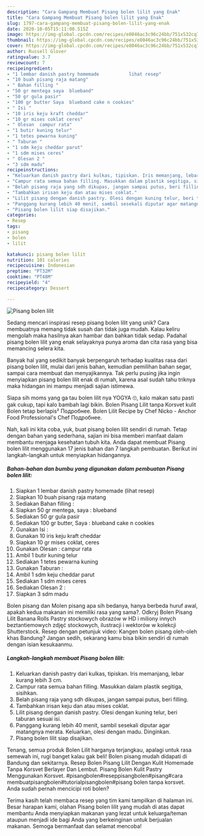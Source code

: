```yaml
---
description: "Cara Gampang Membuat Pisang bolen lilit yang Enak"
title: "Cara Gampang Membuat Pisang bolen lilit yang Enak"
slug: 1797-cara-gampang-membuat-pisang-bolen-lilit-yang-enak
date: 2020-10-05T15:11:08.515Z
image: https://img-global.cpcdn.com/recipes/e8046ac3c96c24bb/751x532cq70/pisang-bolen-lilit-foto-resep-utama.jpg
thumbnail: https://img-global.cpcdn.com/recipes/e8046ac3c96c24bb/751x532cq70/pisang-bolen-lilit-foto-resep-utama.jpg
cover: https://img-global.cpcdn.com/recipes/e8046ac3c96c24bb/751x532cq70/pisang-bolen-lilit-foto-resep-utama.jpg
author: Russell Glover
ratingvalue: 3.7
reviewcount: 7
recipeingredient:
- "1 lembar danish pastry homemade           lihat resep"
- "10 buah pisang raja matang"
- " Bahan filling "
- "50 gr mentega saya  blueband"
- "50 gr gula pasir"
- "100 gr butter Saya  blueband cake n cookies"
- " Isi "
- "10 iris keju kraft cheddar"
- "10 gr mises coklat ceres"
- " Olesan  campur rata"
- "1 butir kuning telur"
- "1 tetes pewarna kuning"
- " Taburan "
- "1 sdm keju cheddar parut"
- "1 sdm mises ceres"
- " Olesan 2 "
- "3 sdm madu"
recipeinstructions:
- "Keluarkan danish pastry dari kulkas, tipiskan. Iris memanjang, lebar kurang lebih 3 cm."
- "Campur rata semua bahan filling. Masukkan dalam plastik segitiga, sisihkan."
- "Belah pisang raja yang sdh dikupas, jangan sampai putus, beri filling."
- "Tambahkan irisan keju dan atau mises coklat."
- "Lilit pisang dengan danish pastry. Olesi dengan kuning telur, beri taburan sesuai isi."
- "Panggang kurang lebih 40 menit, sambil sesekali diputar agar matangnya merata. Keluarkan, olesi dengan madu. Dinginkan."
- "Pisang bolen lilit siap disajikan."
categories:
- Resep
tags:
- pisang
- bolen
- lilit

katakunci: pisang bolen lilit 
nutrition: 101 calories
recipecuisine: Indonesian
preptime: "PT32M"
cooktime: "PT48M"
recipeyield: "4"
recipecategory: Dessert

---
```



![Pisang bolen lilit](https://img-global.cpcdn.com/recipes/e8046ac3c96c24bb/751x532cq70/pisang-bolen-lilit-foto-resep-utama.jpg)

Sedang mencari inspirasi resep pisang bolen lilit yang unik? Cara membuatnya memang tidak susah dan tidak juga mudah. Kalau keliru mengolah maka hasilnya akan hambar dan bahkan tidak sedap. Padahal pisang bolen lilit yang enak selayaknya punya aroma dan cita rasa yang bisa memancing selera kita.

Banyak hal yang sedikit banyak berpengaruh terhadap kualitas rasa dari pisang bolen lilit, mulai dari jenis bahan, kemudian pemilihan bahan segar, sampai cara membuat dan menyajikannya. Tak perlu pusing jika ingin menyiapkan pisang bolen lilit enak di rumah, karena asal sudah tahu triknya maka hidangan ini mampu menjadi sajian istimewa.

Siapa sih moms yang ga tau bolen lilit nya YOGYA 🙄, kalo makan satu pasti gak cukup, tapi kalo bambah lagi bikin. Bolen Pisang Lilit tanpa Korsvet kulit Bolen tetap berlapis² Подробнее. Bolen Lilit Recipe by Chef Nicko - Anchor Food Professional&#39;s Chef Подробнее.


Nah, kali ini kita coba, yuk, buat pisang bolen lilit sendiri di rumah. Tetap dengan bahan yang sederhana, sajian ini bisa memberi manfaat dalam membantu menjaga kesehatan tubuh kita. Anda dapat membuat Pisang bolen lilit menggunakan 17 jenis bahan dan 7 langkah pembuatan. Berikut ini langkah-langkah untuk menyiapkan hidangannya.

<!--inarticleads1-->

##### Bahan-bahan dan bumbu yang digunakan dalam pembuatan Pisang bolen lilit:

1. Siapkan 1 lembar danish pastry homemade           (lihat resep)
1. Siapkan 10 buah pisang raja matang
1. Sediakan  Bahan filling :
1. Siapkan 50 gr mentega, saya : blueband
1. Sediakan 50 gr gula pasir
1. Sediakan 100 gr butter, Saya : blueband cake n cookies
1. Gunakan  Isi :
1. Gunakan 10 iris keju kraft cheddar
1. Siapkan 10 gr mises coklat, ceres
1. Gunakan  Olesan : campur rata
1. Ambil 1 butir kuning telur
1. Sediakan 1 tetes pewarna kuning
1. Gunakan  Taburan :
1. Ambil 1 sdm keju cheddar parut
1. Sediakan 1 sdm mises ceres
1. Sediakan  Olesan 2 :
1. Siapkan 3 sdm madu


Bolen pisang dan Molen pisang apa sih bedanya, hanya berbeda huruf awal, apakah kedua makanan ini memiliki rasa yang sama?. Odkryj Bolen Pisang Lilit Banana Rolls Pastry stockowych obrazów w HD i miliony innych beztantiemowych zdjęć stockowych, ilustracji i wektorów w kolekcji Shutterstock. Resep dengan petunjuk video: Kangen bolen pisang oleh-oleh khas Bandung? Jangan sedih, sekarang kamu bisa bikin sendiri di rumah dengan isian kesukaanmu. 

<!--inarticleads2-->

##### Langkah-langkah membuat Pisang bolen lilit:

1. Keluarkan danish pastry dari kulkas, tipiskan. Iris memanjang, lebar kurang lebih 3 cm.
1. Campur rata semua bahan filling. Masukkan dalam plastik segitiga, sisihkan.
1. Belah pisang raja yang sdh dikupas, jangan sampai putus, beri filling.
1. Tambahkan irisan keju dan atau mises coklat.
1. Lilit pisang dengan danish pastry. Olesi dengan kuning telur, beri taburan sesuai isi.
1. Panggang kurang lebih 40 menit, sambil sesekali diputar agar matangnya merata. Keluarkan, olesi dengan madu. Dinginkan.
1. Pisang bolen lilit siap disajikan.


Tenang, semua produk Bolen Lilit harganya terjangkau, apalagi untuk rasa semewah ini, rugi banget kalau gak beli! Bolen pisang mudah didapati di Bandung dan sekitarnya. Resep Bolen Pisang Lilit Dengan Kulit Homemade Tanpa Korsvet Berlayer Dan Lembut. Pisang Bolen Kulit Pastry Menggunakan Korsvet. #pisangbolen#reseppisangbolen#pisang#cara membuatpisangbolen#tutorialpisangbolen#pisang bolen tanpa korsvet. Anda sudah pernah mencicipi roti bolen? 

Terima kasih telah membaca resep yang tim kami tampilkan di halaman ini. Besar harapan kami, olahan Pisang bolen lilit yang mudah di atas dapat membantu Anda menyiapkan makanan yang lezat untuk keluarga/teman ataupun menjadi ide bagi Anda yang berkeinginan untuk berjualan makanan. Semoga bermanfaat dan selamat mencoba!
